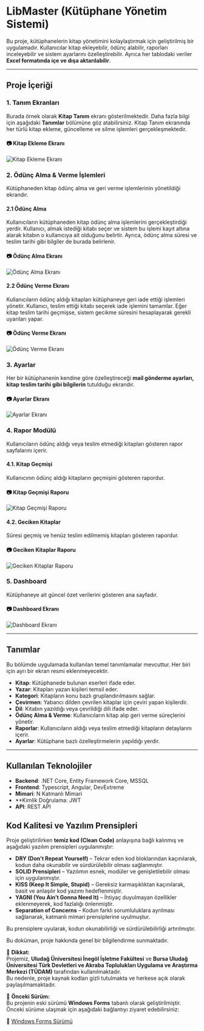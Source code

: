# LibMaster (Kütüphane Yönetim Sistemi)

Bu proje, kütüphanelerin kitap yönetimini kolaylaştırmak için geliştirilmiş bir uygulamadır. Kullanıcılar kitap ekleyebilir, ödünç alabilir, raporları inceleyebilir ve sistem ayarlarını özelleştirebilir. Ayrıca her tablodaki veriler **Excel formatında içe ve dışa aktarılabilir**.

---

## Proje İçeriği

### 1. Tanım Ekranları
Burada örnek olarak **Kitap Tanım** ekranı gösterilmektedir. Daha fazla bilgi için aşağıdaki **Tanımlar** bölümüne göz atabilirsiniz.
Kitap Tanım ekranında her türlü kitap ekleme, güncelleme ve silme işlemleri gerçekleşmektedir.

#### 📷 Kitap Ekleme Ekranı
![Kitap Ekleme Ekranı](https://raw.githubusercontent.com/senolsn/LibMaster/refs/heads/main/img/KitapTanim.png)

### 2. Ödünç Alma & Verme İşlemleri
Kütüphaneden kitap ödünç alma ve geri verme işlemlerinin yönetildiği ekrandır.

#### 2.1 Ödünç Alma
Kullanıcıların kütüphaneden kitap ödünç alma işlemlerini gerçekleştirdiği yerdir. Kullanıcı, almak istediği kitabı seçer ve sistem bu işlemi kayıt altına alarak kitabın o kullanıcıya ait olduğunu belirtir. Ayrıca, ödünç alma süresi ve teslim tarihi gibi bilgiler de burada belirlenir.

#### 📷 Ödünç Alma Ekranı
![Ödünç Alma Ekranı](https://raw.githubusercontent.com/senolsn/LibMaster/refs/heads/main/img/OduncKitapAl.png)

#### 2.2 Ödünç Verme Ekranı
Kullanıcıların ödünç aldığı kitapları kütüphaneye geri iade ettiği işlemleri yönetir. Kullanıcı, teslim ettiği kitabı seçerek iade işlemini tamamlar. Eğer kitap teslim tarihi geçmişse, sistem gecikme süresini hesaplayarak gerekli uyarıları yapar.

#### 📷 Ödünç Verme Ekranı
![Ödünç Verme Ekranı](https://raw.githubusercontent.com/senolsn/LibMaster/refs/heads/main/img/OduncKitapVer.png)

### 3. Ayarlar
Her bir kütüphanenin kendine göre özelleştireceği **mail gönderme ayarları, kitap teslim tarihi gibi bilgilerin** tutulduğu ekrandır.

#### 📷 Ayarlar Ekranı
![Ayarlar Ekranı](https://raw.githubusercontent.com/senolsn/LibMaster/refs/heads/main/img/Ayarlar.png)

### 4. Rapor Modülü
Kullanıcıların ödünç aldığı veya teslim etmediği kitapları gösteren rapor sayfalarını içerir.

#### 4.1. Kitap Geçmişi
Kullanıcının ödünç aldığı kitapların geçmişini gösteren rapordur.

#### 📷 Kitap Geçmişi Raporu
![Kitap Geçmişi Raporu](https://raw.githubusercontent.com/senolsn/LibMaster/refs/heads/main/img/MevcutUyeKitapGecmisi.png)

#### 4.2. Geciken Kitaplar
Süresi geçmiş ve henüz teslim edilmemiş kitapları gösteren rapordur.

#### 📷 Geciken Kitaplar Raporu
![Geciken Kitaplar Raporu](https://raw.githubusercontent.com/senolsn/LibMaster/refs/heads/main/img/GecikmisKitaplar.png)

### 5. Dashboard
Kütüphaneye ait güncel özet verilerini gösteren ana sayfadır.

#### 📷 Dashboard Ekranı
![Dashboard Ekranı](https://raw.githubusercontent.com/senolsn/LibMaster/refs/heads/main/img/Dashboard.png)

---

## Tanımlar
Bu bölümde uygulamada kullanılan temel tanımlamalar mevcuttur. Her biri için ayrı bir ekran resmi eklenmeyecektir.
- **Kitap**: Kütüphanede bulunan eserleri ifade eder.
- **Yazar**: Kitapları yazan kişileri temsil eder.
- **Kategori**: Kitapların konu bazlı gruplandırılmasını sağlar.
- **Çevirmen**: Yabancı dilden çevrilen kitaplar için çeviri yapan kişilerdir.
- **Dil**: Kitabın yazıldığı veya çevrildiği dili ifade eder.
- **Ödünç Alma & Verme**: Kullanıcıların kitap alıp geri verme süreçlerini yönetir.
- **Raporlar**: Kullanıcıların aldığı veya teslim etmediği kitapların detaylarını içerir.
- **Ayarlar**: Kütüphane bazlı özelleştirmelerin yapıldığı yerdir.

---

## Kullanılan Teknolojiler
- **Backend**: .NET Core, Entity Framework Core, MSSQL
- **Frontend**: Typescript, Angular, DevExtreme
- **Mimari**: N Katmanlı Mimari
- **Kimlik Doğrulama: JWT
- **API**: REST API

## Kod Kalitesi ve Yazılım Prensipleri  

Proje geliştirilirken **temiz kod (Clean Code)** anlayışına bağlı kalınmış ve aşağıdaki yazılım prensipleri uygulanmıştır:  

- **DRY (Don't Repeat Yourself)** – Tekrar eden kod bloklarından kaçınılarak, kodun daha okunabilir ve sürdürülebilir olması sağlanmıştır.  
- **SOLID Prensipleri** – Yazılımın esnek, modüler ve genişletilebilir olması için uygulanmıştır.  
- **KISS (Keep It Simple, Stupid)** – Gereksiz karmaşıklıktan kaçınılarak, basit ve anlaşılır kod yazımı hedeflenmiştir.  
- **YAGNI (You Ain’t Gonna Need It)** – İhtiyaç duyulmayan özellikler eklenmeyerek, kod fazlalığı önlenmiştir.  
- **Separation of Concerns** – Kodun farklı sorumluluklara ayrılması sağlanarak, katmanlı mimari prensiplerine uyulmuştur.  

Bu prensiplere uyularak, kodun okunabilirliği ve sürdürülebilirliği artırılmıştır.  

Bu doküman, proje hakkında genel bir bilgilendirme sunmaktadır.  

📌 **Dikkat:**  
Projemiz, **Uludağ Üniversitesi İnegöl İşletme Fakültesi** ve **Bursa Uludağ Üniversitesi Türk Devletleri ve Akraba Toplulukları Uygulama ve Araştırma Merkezi (TÜDAM)** tarafından kullanılmaktadır.  
Bu nedenle, proje kaynak kodları gizli tutulmakta ve herkese açık olarak paylaşılmamaktadır.  

📌 **Önceki Sürüm:**  
Bu projenin eski sürümü **Windows Forms** tabanlı olarak geliştirilmiştir.  
Önceki sürüme ulaşmak için aşağıdaki bağlantıyı ziyaret edebilirsiniz:  

🔗 [Windows Forms Sürümü](https://github.com/senolsn/inif)

